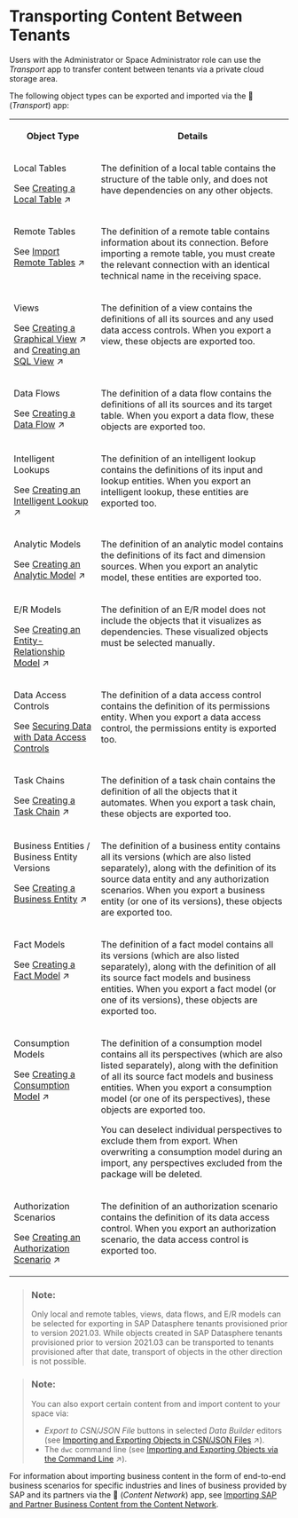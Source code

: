 <!-- loiodf12666cf98e41248ef2251c564b0166 -->

<link rel="stylesheet" type="text/css" href="../css/sap-icons.css"/>

# Transporting Content Between Tenants

Users with the Administrator or Space Administrator role can use the *Transport* app to transfer content between tenants via a private cloud storage area.

The following object types can be exported and imported via the <span class="FPA-icons"></span> \(*Transport*\) app:


<table>
<tr>
<th valign="top">

Object Type



</th>
<th valign="top">

Details



</th>
</tr>
<tr>
<td valign="top">

Local Tables

See [Creating a Local Table](https://help.sap.com/viewer/c8a54ee704e94e15926551293243fd1d/cloud/en-US/2509fe4d86aa472b9858164b55b38077.html "Create a table to contain data by defining its column structure. Tables created in SAP Datasphere can be filled with data from a CSV file or via a data flow. You can also import tables from a connection or a CSN file.") :arrow_upper_right:



</td>
<td valign="top">

The definition of a local table contains the structure of the table only, and does not have dependencies on any other objects.



</td>
</tr>
<tr>
<td valign="top">

Remote Tables

See [Import Remote Tables](https://help.sap.com/viewer/c8a54ee704e94e15926551293243fd1d/cloud/en-US/fd04efbac29c44fb8cfeaf2166b3d882.html "Import remote tables from a connection into your space directly from the Data Builder start page or the Repository Explorer.") :arrow_upper_right:



</td>
<td valign="top">

The definition of a remote table contains information about its connection. Before importing a remote table, you must create the relevant connection with an identical technical name in the receiving space.



</td>
</tr>
<tr>
<td valign="top">

Views

See [Creating a Graphical View](https://help.sap.com/viewer/c8a54ee704e94e15926551293243fd1d/cloud/en-US/27efb479c4814252964d3fbc6ca2dfc3.html "Create a view to query sources in an intuitive graphical interface. You can drag and drop sources from the Source Browser, join them as appropriate, add other operators to remove or create columns and filter or aggregate data, and specify measures and other aspects of your output structure in the output node.") :arrow_upper_right: and [Creating an SQL View](https://help.sap.com/viewer/c8a54ee704e94e15926551293243fd1d/cloud/en-US/81920e4d583f45fd8761c662d3c8abab.html "Create a view to query sources in a powerful SQL editor. You can choose between writing a standard SQL query using SELECT statements and operators such as JOIN and UNION, or use SQLScript to produce a table function. You can drag sources from the Source Browser, and specify measures and other aspects of your output structure in the side panel.") :arrow_upper_right:



</td>
<td valign="top">

The definition of a view contains the definitions of all its sources and any used data access controls. When you export a view, these objects are exported too.



</td>
</tr>
<tr>
<td valign="top">

Data Flows

See [Creating a Data Flow](https://help.sap.com/viewer/c8a54ee704e94e15926551293243fd1d/cloud/en-US/e30fd1417e954577baae3246ea470c3f.html "Create a data flow to move and transform data in an intuitive graphical interface. You can drag and drop sources from the Source Browser, join them as appropriate, add other operators to remove or create columns, aggregate data, and do Python scripting, before writing the data to the target table.") :arrow_upper_right:



</td>
<td valign="top">

The definition of a data flow contains the definitions of all its sources and its target table. When you export a data flow, these objects are exported too.



</td>
</tr>
<tr>
<td valign="top">

Intelligent Lookups

See [Creating an Intelligent Lookup](https://help.sap.com/viewer/c8a54ee704e94e15926551293243fd1d/cloud/en-US/8f29f801faea4d48816d0339777f9d16.html "Create an intelligent lookup to merge data from two entities even if there are problems joining them. Intelligent lookup offers a business-centric, interactive data harmonization environment for subject matter experts.") :arrow_upper_right:



</td>
<td valign="top">

The definition of an intelligent lookup contains the definitions of its input and lookup entities. When you export an intelligent lookup, these entities are exported too.



</td>
</tr>
<tr>
<td valign="top">

Analytic Models

See [Creating an Analytic Model](https://help.sap.com/viewer/c8a54ee704e94e15926551293243fd1d/cloud/en-US/e5fbe9e2cb93484dab8b1963145e565f.html "Create an analytic model as a basis for consumption in SAP Analytics Cloud.") :arrow_upper_right:



</td>
<td valign="top">

The definition of an analytic model contains the definitions of its fact and dimension sources. When you export an analytic model, these entities are exported too.



</td>
</tr>
<tr>
<td valign="top">

E/R Models

See [Creating an Entity-Relationship Model](https://help.sap.com/viewer/c8a54ee704e94e15926551293243fd1d/cloud/en-US/a91c042549fb497384e756d5f5c71fde.html "Create an E/R model to import, visualize, edit, and deploy multiple data entities (tables and views) together. You can use an E/R model to better understand a subset of the entities in your space, and to communicate this information to other stakeholders.") :arrow_upper_right:



</td>
<td valign="top">

The definition of an E/R model does not include the objects that it visualizes as dependencies. These visualized objects must be selected manually.



</td>
</tr>
<tr>
<td valign="top">

Data Access Controls

See [Securing Data with Data Access Controls](../Data-Access-Control/securing-data-with-data-access-controls-a032e51.md)



</td>
<td valign="top">

The definition of a data access control contains the definition of its permissions entity. When you export a data access control, the permissions entity is exported too.



</td>
</tr>
<tr>
<td valign="top">

Task Chains

See [Creating a Task Chain](https://help.sap.com/viewer/c8a54ee704e94e15926551293243fd1d/cloud/en-US/d1afbc2b9ee84d44a00b0b777ac243e1.html "Group multiple tasks into a task chain and run them manually once, or periodically, through a schedule. You can create linear task chains in which one task is run after another. Or, you can create task chains in which individual tasks are run in parallel and successful continuation of the entire task chain run depends on whether ANY or ALL parallel tasks are completed successfully. In addition, when creating or editing a task chain, you can also set up email notification for deployed task chains to notify selected users of task chain completion.") :arrow_upper_right:



</td>
<td valign="top">

The definition of a task chain contains the definition of all the objects that it automates. When you export a task chain, these objects are exported too.



</td>
</tr>
<tr>
<td valign="top">

Business Entities / Business Entity Versions

See [Creating a Business Entity](https://help.sap.com/viewer/c8a54ee704e94e15926551293243fd1d/cloud/en-US/c912cdc1537d4efbb24b08327ea68918.html "You use business entities to build your consumption model for analysis and reporting.") :arrow_upper_right:



</td>
<td valign="top">

The definition of a business entity contains all its versions \(which are also listed separately\), along with the definition of its source data entity and any authorization scenarios. When you export a business entity \(or one of its versions\), these objects are exported too.



</td>
</tr>
<tr>
<td valign="top">

Fact Models

See [Creating a Fact Model](https://help.sap.com/viewer/c8a54ee704e94e15926551293243fd1d/cloud/en-US/5bbd14a328b549b2b53fce830ea25c15.html "Fact models are reusable models you can use to streamline the creation of other models within the same business context.") :arrow_upper_right:



</td>
<td valign="top">

The definition of a fact model contains all its versions \(which are also listed separately\), along with the definition of all its source fact models and business entities. When you export a fact model \(or one of its versions\), these objects are exported too.



</td>
</tr>
<tr>
<td valign="top">

Consumption Models

See [Creating a Consumption Model](https://help.sap.com/viewer/c8a54ee704e94e15926551293243fd1d/cloud/en-US/337fa99de4a44700ba49e2214a1f3349.html "Consumption models are the basis to consume your data.") :arrow_upper_right:



</td>
<td valign="top">

The definition of a consumption model contains all its perspectives \(which are also listed separately\), along with the definition of all its source fact models and business entities. When you export a consumption model \(or one of its perspectives\), these objects are exported too.

You can deselect individual perspectives to exclude them from export. When overwriting a consumption model during an import, any perspectives excluded from the package will be deleted.



</td>
</tr>
<tr>
<td valign="top">

Authorization Scenarios

See [Creating an Authorization Scenario](https://help.sap.com/viewer/c8a54ee704e94e15926551293243fd1d/cloud/en-US/167c05c673dc4715baba8d5d305abb1e.html "Authorization scenarios help you control data access for business entities leveraging data access controls.") :arrow_upper_right:



</td>
<td valign="top">

The definition of an authorization scenario contains the definition of its data access control. When you export an authorization scenario, the data access control is exported too.



</td>
</tr>
</table>

> ### Note:  
> Only local and remote tables, views, data flows, and E/R models can be selected for exporting in SAP Datasphere tenants provisioned prior to version 2021.03. While objects created in SAP Datasphere tenants provisioned prior to version 2021.03 can be transported to tenants provisioned after that date, transport of objects in the other direction is not possible.

> ### Note:  
> You can also export certain content from and import content to your space via:
> 
> -   *Export to CSN/JSON File* buttons in selected *Data Builder* editors \(see [Importing and Exporting Objects in CSN/JSON Files](https://help.sap.com/viewer/c8a54ee704e94e15926551293243fd1d/cloud/en-US/f8ff0628c9fc49229740ffcd4d20e9aa.html "You can use the tools in certain Data Builder editors to import objects to and export objects from your space.") :arrow_upper_right:\).
> -   The `dwc` command line \(see [Importing and Exporting Objects via the Command Line](https://help.sap.com/viewer/c8a54ee704e94e15926551293243fd1d/cloud/en-US/649465700ff14cd3ab7aebd72f370115.html "You can use the SAP Datasphere command line interface, datasphere, to import objects to and export objects from your space.") :arrow_upper_right:\).

For information about importing business content in the form of end-to-end business scenarios for specific industries and lines of business provided by SAP and its partners via the <span class="FPA-icons"></span> \(*Content Network*\) app, see [Importing SAP and Partner Business Content from the Content Network](../importing-sap-and-partner-business-content-from-the-content-network-400078d.md).

